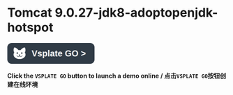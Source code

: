 # Tomcat 9.0.27-jdk8-adoptopenjdk-hotspot

<a href="https://www.vsplate.com/?docker-compose=https://github.com/vsplate/dcenvs/tomcat/9.0.27-jdk8-adoptopenjdk-hotspot"><img alt="VSPLATE GO" src="https://raw.githubusercontent.com/vsplate/images/master/vsgo_btn.png" width="200px"></a>

**Click the `VSPLATE GO` button to launch a demo online / 点击`VSPLATE GO`按钮创建在线环境**